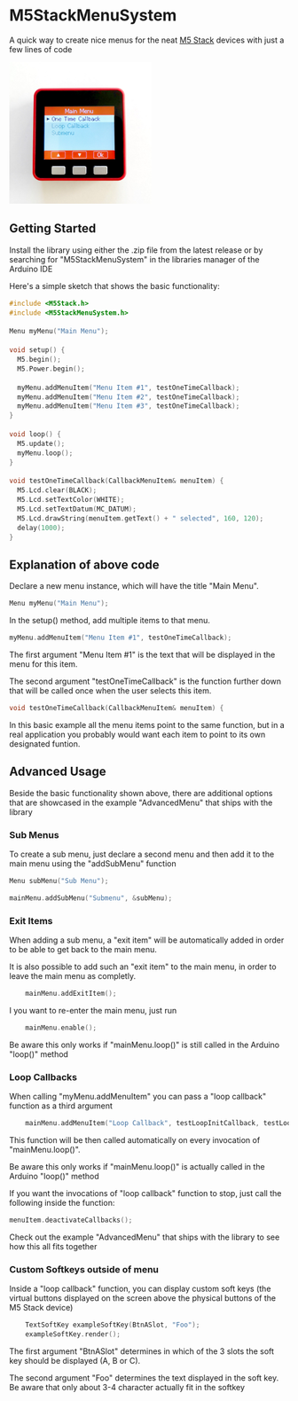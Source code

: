 # M5StackMenuSystem
A quick way to create nice menus for the neat [M5 Stack](https://github.com/m5stack/m5stack) devices with just a few lines of code

<img src="https://github.com/chhorisberger/M5StackMenuSystem/blob/main/docs/picture.jpg" width="256">

## Getting Started
Install the library using either the .zip file from the latest release or by searching for "M5StackMenuSystem" in the libraries manager of the Arduino IDE

Here's a simple sketch that shows the basic functionality:

```c++
#include <M5Stack.h>
#include <M5StackMenuSystem.h> 

Menu myMenu("Main Menu");

void setup() {
  M5.begin();
  M5.Power.begin();
 
  myMenu.addMenuItem("Menu Item #1", testOneTimeCallback);
  myMenu.addMenuItem("Menu Item #2", testOneTimeCallback);
  myMenu.addMenuItem("Menu Item #3", testOneTimeCallback);
}

void loop() {
  M5.update();
  myMenu.loop();
}

void testOneTimeCallback(CallbackMenuItem& menuItem) {
  M5.Lcd.clear(BLACK);
  M5.Lcd.setTextColor(WHITE);
  M5.Lcd.setTextDatum(MC_DATUM);
  M5.Lcd.drawString(menuItem.getText() + " selected", 160, 120);
  delay(1000);
}
```
## Explanation of above code

Declare a new menu instance, which will have the title "Main Menu".
```c++
Menu myMenu("Main Menu");
```

In the setup() method, add multiple items to that menu.
```c++
myMenu.addMenuItem("Menu Item #1", testOneTimeCallback);
```
The first argument "Menu Item #1" is the text that will be displayed in the menu for this item.

The second argument "testOneTimeCallback" is the function further down that will be called once when the user selects this item.

```c++
void testOneTimeCallback(CallbackMenuItem& menuItem) {
```

In this basic example all the menu items point to the same function, but in a real application you probably would want each item to point to its own designated funtion.

## Advanced Usage

Beside the basic functionality shown above, there are additional options that are showcased in the example "AdvancedMenu" that ships with the library

### Sub Menus

To create a sub menu, just declare a second menu and then add it to the main menu using the "addSubMenu" function

```c++
Menu subMenu("Sub Menu");
```

```c++
mainMenu.addSubMenu("Submenu", &subMenu);
```

### Exit Items

When adding a sub menu, a "exit item" will be automatically added in order to be able to get back to the main menu.

It is also possible to add such an "exit item" to the main menu, in order to leave the main menu as completly.

```c++
	mainMenu.addExitItem();
```
I you want to re-enter the main menu, just run 

```c++
	mainMenu.enable();
```

Be aware this only works if "mainMenu.loop()" is still called in the Arduino "loop()" method


### Loop Callbacks

When calling "myMenu.addMenuItem" you can pass a "loop callback" function as a third argument 

```c++
	mainMenu.addMenuItem("Loop Callback", testLoopInitCallback, testLoopCallback);
```
This function will be then called automatically on every invocation of "mainMenu.loop()".

Be aware this only works if "mainMenu.loop()" is actually called in the Arduino "loop()" method

If you want the invocations of "loop callback" function to stop, just call the following inside the function: 

```c++
menuItem.deactivateCallbacks();
```

Check out the example "AdvancedMenu" that ships with the library to see how this all fits together

### Custom Softkeys outside of menu

Inside a "loop callback" function, you can display custom soft keys (the virtual buttons displayed on the screen above the physical buttons of the M5 Stack device) 

```c++
	TextSoftKey exampleSoftKey(BtnASlot, "Foo");
	exampleSoftKey.render(); 
```
The first argument "BtnASlot" determines in which of the 3 slots the soft key should be displayed (A, B or C).

The second argument "Foo" determines the text displayed in the soft key. Be aware that only about 3-4 character actually fit in the softkey



